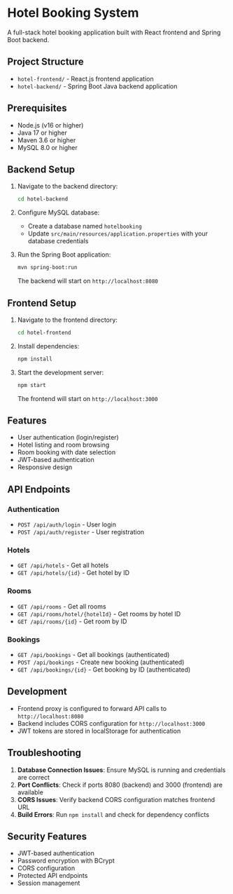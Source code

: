 # Hotel Booking System

A full-stack hotel booking application built with React frontend and Spring Boot backend.

## Project Structure

- `hotel-frontend/` - React.js frontend application
- `hotel-backend/` - Spring Boot Java backend application

## Prerequisites

- Node.js (v16 or higher)
- Java 17 or higher
- Maven 3.6 or higher
- MySQL 8.0 or higher

## Backend Setup

1. Navigate to the backend directory:
   ```bash
   cd hotel-backend
   ```

2. Configure MySQL database:
   - Create a database named `hotelbooking`
   - Update `src/main/resources/application.properties` with your database credentials
   

3. Run the Spring Boot application:
   ```bash
   mvn spring-boot:run
   ```
   
   The backend will start on `http://localhost:8080`

## Frontend Setup

1. Navigate to the frontend directory:
   ```bash
   cd hotel-frontend
   ```

2. Install dependencies:
   ```bash
   npm install
   ```

3. Start the development server:
   ```bash
   npm start
   ```
   
   The frontend will start on `http://localhost:3000`

## Features

- User authentication (login/register)
- Hotel listing and room browsing
- Room booking with date selection
- JWT-based authentication
- Responsive design

## API Endpoints

### Authentication
- `POST /api/auth/login` - User login
- `POST /api/auth/register` - User registration

### Hotels
- `GET /api/hotels` - Get all hotels
- `GET /api/hotels/{id}` - Get hotel by ID

### Rooms
- `GET /api/rooms` - Get all rooms
- `GET /api/rooms/hotel/{hotelId}` - Get rooms by hotel ID
- `GET /api/rooms/{id}` - Get room by ID

### Bookings
- `GET /api/bookings` - Get all bookings (authenticated)
- `POST /api/bookings` - Create new booking (authenticated)
- `GET /api/bookings/{id}` - Get booking by ID (authenticated)

## Development

- Frontend proxy is configured to forward API calls to `http://localhost:8080`
- Backend includes CORS configuration for `http://localhost:3000`
- JWT tokens are stored in localStorage for authentication

## Troubleshooting

1. **Database Connection Issues**: Ensure MySQL is running and credentials are correct
2. **Port Conflicts**: Check if ports 8080 (backend) and 3000 (frontend) are available
3. **CORS Issues**: Verify backend CORS configuration matches frontend URL
4. **Build Errors**: Run `npm install` and check for dependency conflicts

## Security Features

- JWT-based authentication
- Password encryption with BCrypt
- CORS configuration
- Protected API endpoints
- Session management 
